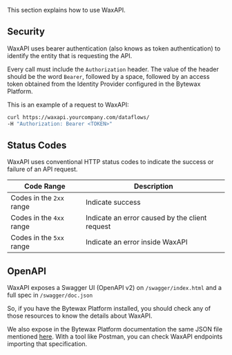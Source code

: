 This section explains how to use WaxAPI.

## Security

WaxAPI uses bearer authentication (also knows as token authentication) to identify the entity that is requesting the API.

Every call must include the `Authorization` header. The value of the header should be the word `Bearer`, followed by a space, followed by an access token obtained from the Identity Provider configured in the Bytewax Platform.

This is an example of a request to WaxAPI:

```bash
curl https://waxapi.yourcompany.com/dataflows/
-H "Authorization: Bearer <TOKEN>"
```

## Status Codes

WaxAPI uses conventional HTTP status codes to indicate the success or failure of an API request.

| Code Range | Description |
|------------|-------------|
| Codes in the `2xx` range | Indicate success |
| Codes in the `4xx` range | Indicate an error caused by the client request |
| Codes in the `5xx` range | Indicate an error inside WaxAPI |

## OpenAPI

WaxAPI exposes a Swagger UI (OpenAPI v2) on `/swagger/index.html` and a full spec in `/swagger/doc.json`

So, if you have the Bytewax Platform installed, you should check any of those resources to know the details about WaxAPI.

We also expose in the Bytewax Platform documentation the same JSON file mentioned [here](/api/openapi/v0.1.5).
With a tool like Postman, you can check WaxAPI endpoints importing that specification.

